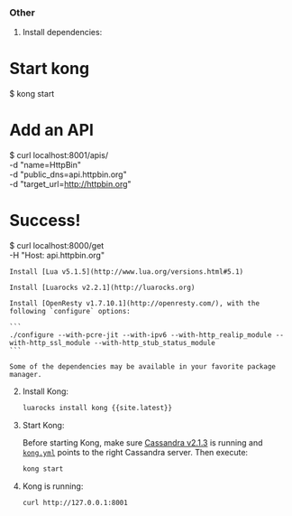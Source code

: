 ### Other

1. Install dependencies:
# Start kong
$ kong start

# Add an API
$ curl localhost:8001/apis/ \
       -d "name=HttpBin" \
       -d "public_dns=api.httpbin.org" \
       -d "target_url=http://httpbin.org"

# Success!
$ curl localhost:8000/get \
       -H "Host: api.httpbin.org"



    Install [Lua v5.1.5](http://www.lua.org/versions.html#5.1)

    Install [Luarocks v2.2.1](http://luarocks.org)

    Install [OpenResty v1.7.10.1](http://openresty.com/), with the following `configure` options: 

    ```
    ./configure --with-pcre-jit --with-ipv6 --with-http_realip_module --with-http_ssl_module --with-http_stub_status_module
    ```

    Some of the dependencies may be available in your favorite package manager.

2. Install Kong:

    ```bash
    luarocks install kong {{site.latest}}
    ```

3. Start Kong:

    Before starting Kong, make sure [Cassandra v2.1.3](http://cassandra.apache.org/) is running and [`kong.yml`](/docs/getting-started/configuration/) points to the right Cassandra server. Then execute:

    ```bash
    kong start
    ```

4. Kong is running:

    ```bash
    curl http://127.0.0.1:8001
    ```
